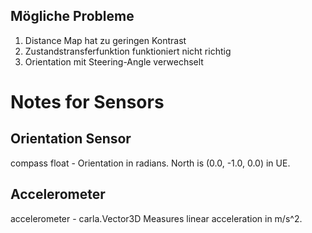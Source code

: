 ## Mögliche Probleme

1. Distance Map hat zu geringen Kontrast
2. Zustandstransferfunktion funktioniert nicht richtig
3. Orientation mit Steering-Angle verwechselt


# Notes for Sensors
## Orientation Sensor
compass	float - Orientation in radians. North is (0.0, -1.0, 0.0) in UE.

## Accelerometer
accelerometer - carla.Vector3D	Measures linear acceleration in m/s^2.